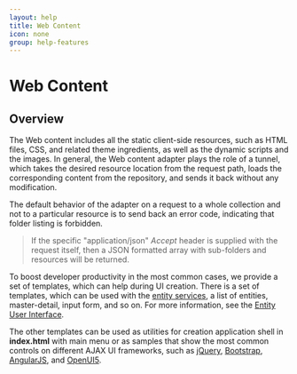 ```yaml
---
layout: help
title: Web Content
icon: none
group: help-features
---
```


Web Content
===

Overview
---

The Web content includes all the static client-side resources, such as HTML files, CSS, and related theme ingredients, as well as the dynamic scripts and the images. In general, the Web content adapter plays the role of a tunnel, which takes the desired resource location from the request path, loads the corresponding content from the repository, and sends it back without any modification.

The default behavior of the adapter on a request to a whole collection and not to a particular resource is to send back an error code, indicating that folder listing is forbidden. 

> If the specific "application/json" *Accept* header is supplied with the request itself, then a JSON formatted array with sub-folders and resources will be returned.

To boost developer productivity in the most common cases, we provide a set of templates, which can help during UI creation. There is a set of templates, which can be used with the [entity services](entity_service.html), a list of entities, master-detail, input form, and so on. For more information, see the [Entity User Interface](../samples/entity_ui.html).

The other templates can be used as utilities for creation application shell in **index.html** with main menu or as samples that show the most common controls on different AJAX UI frameworks, such as
[jQuery](http://jquery.com/), [Bootstrap](http://getbootstrap.com/), [AngularJS](https://angularjs.org/), and [OpenUI5](http://sap.github.io/openui5/).

